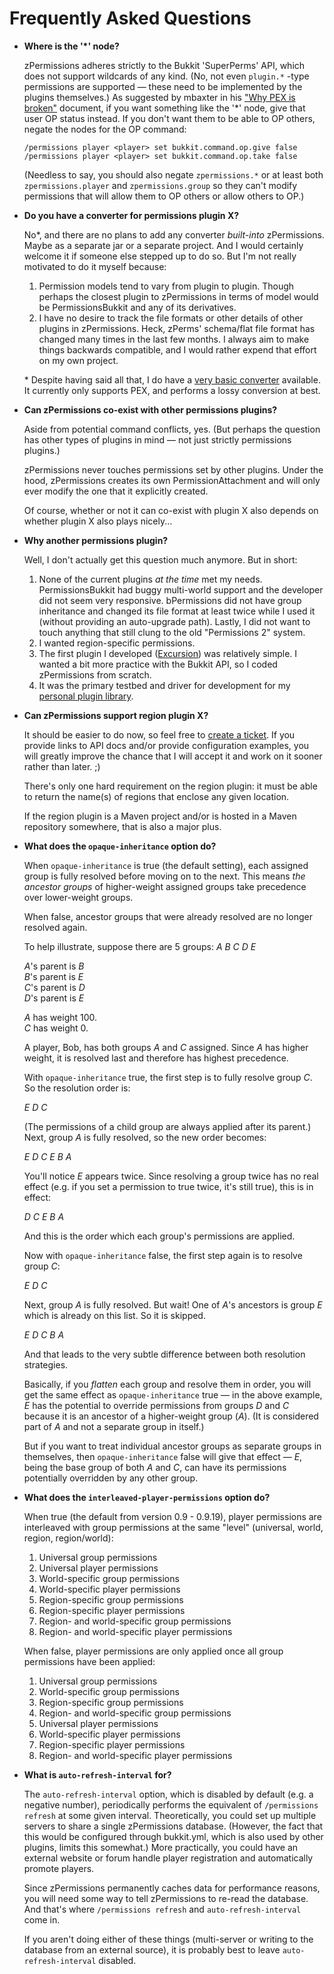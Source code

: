 # Frequently Asked Questions #

*   **Where is the '\*' node?**

    zPermissions adheres strictly to the Bukkit 'SuperPerms' API, which does not support wildcards of any kind. (No, not even `plugin.*` -type permissions are supported &mdash; these need to be implemented by the plugins themselves.) As suggested by mbaxter in his ["Why PEX is broken"](http://goo.gl/MHhbl) document, if you want something like the '*' node, give that user OP status instead. If you don't want them to be able to OP others, negate the nodes for the OP command:
    
        /permissions player <player> set bukkit.command.op.give false
        /permissions player <player> set bukkit.command.op.take false

    (Needless to say, you should also negate `zpermissions.*` or at least both `zpermissions.player` and `zpermissions.group` so they can't modify permissions that will allow them to OP others or allow others to OP.)

*   **Do you have a converter for permissions plugin X?**

    No\*, and there are no plans to add any converter *built-into* zPermissions. Maybe as a separate jar or a separate project. And I would certainly welcome it if someone else stepped up to do so. But I'm not really motivated to do it myself because:
    
    1. Permission models tend to vary from plugin to plugin. Though perhaps the closest plugin to zPermissions in terms of model would be PermissionsBukkit and any of its derivatives.
    2. I have no desire to track the file formats or other details of other plugins in zPermissions. Heck, zPerms' schema/flat file format has changed many times in the last few months. I always aim to make things backwards compatible, and I would rather expend that effort on my own project.

    \* Despite having said all that, I do have a [very basic converter](https://bitbucket.org/ZerothAngel/tozperms) available. It currently only supports PEX, and performs a lossy conversion at best.

*   **Can zPermissions co-exist with other permissions plugins?**

    Aside from potential command conflicts, yes. (But perhaps the question has other types of plugins in mind &mdash; not just strictly permissions plugins.)
    
    zPermissions never touches permissions set by other plugins. Under the hood, zPermissions creates its own PermissionAttachment and will only ever modify the one that it explicitly created.
    
    Of course, whether or not it can co-exist with plugin X also depends on whether plugin X also plays nicely...

*   **Why another permissions plugin?**

    Well, I don't actually get this question much anymore. But in short:
    
    1. None of the current plugins *at the time* met my needs. PermissionsBukkit had buggy multi-world support and the developer did not seem very responsive. bPermissions did not have group inheritance and changed its file format at least twice while I used it (without providing an auto-upgrade path). Lastly, I did not want to touch anything that still clung to the old "Permissions 2" system.
    2. I wanted region-specific permissions.
    3. The first plugin I developed ([Excursion](http://dev.bukkit.org/server-mods/excursion/)) was relatively simple. I wanted a bit more practice with the Bukkit API, so I coded zPermissions from scratch.
    4. It was the primary testbed and driver for development for my [personal plugin library](https://github.com/ZerothAngel/ToHPluginUtils).
    
*   **Can zPermissions support region plugin X?**

    It should be easier to do now, so feel free to [create a ticket](http://dev.bukkit.org/server-mods/zpermissions/tickets/). If you provide links to API docs and/or provide configuration examples, you will greatly improve the chance that I will accept it and work on it sooner rather than later. ;)
    
    There's only one hard requirement on the region plugin: it must be able to return the name(s) of regions that enclose any given location.
    
    If the region plugin is a Maven project and/or is hosted in a Maven repository somewhere, that is also a major plus.

*   **What does the `opaque-inheritance` option do?**

    When `opaque-inheritance` is true (the default setting), each assigned group is fully resolved before moving on to the next. This means *the ancestor groups* of higher-weight assigned groups take precedence over lower-weight groups.
    
    When false, ancestor groups that were already resolved are no longer resolved again.
    
    To help illustrate, suppose there are 5 groups: *A B C D E*
    
    *A*'s parent is *B*<br>
    *B*'s parent is *E*<br>
    *C*'s parent is *D*<br>
    *D*'s parent is *E*
    
    *A* has weight 100.<br>
    *C* has weight 0.
    
    A player, Bob, has both groups *A* and *C* assigned. Since *A* has higher weight, it is resolved last and therefore has highest precedence.
    
    With `opaque-inheritance` true, the first step is to fully resolve group *C*. So the resolution order is:
    
    *E D C*
    
    (The permissions of a child group are always applied after its parent.) Next, group *A* is fully resolved, so the new order becomes:
    
    *E D C E B A*
    
    You'll notice *E* appears twice. Since resolving a group twice has no real effect (e.g. if you set a permission to true twice, it's still true), this is in effect:
    
    *D C E B A*
    
    And this is the order which each group's permissions are applied.
    
    Now with `opaque-inheritance` false, the first step again is to resolve group *C*:
    
    *E D C*
    
    Next,  group *A* is fully resolved. But wait! One of *A*'s ancestors is group *E* which is already on this list. So it is skipped.
    
    *E D C B A*
    
    And that leads to the very subtle difference between both resolution strategies.
    
    Basically, if you *flatten* each group and resolve them in order, you will get the same effect as `opaque-inheritance` true &mdash; in the above example, *E* has the potential to override permissions from groups *D* and *C* because it is an ancestor of a higher-weight group (*A*). (It is considered part of *A* and not a separate group in itself.)
    
    But if you want to treat individual ancestor groups as separate groups in themselves, then `opaque-inheritance` false will give that effect &mdash; *E*, being the base group of both *A* and *C*, can have its permissions potentially overridden by any other group.

*   **What does the `interleaved-player-permissions` option do?**

    When true (the default from version 0.9 - 0.9.19), player permissions are interleaved with group permissions at the same "level" (universal, world, region, region/world):

     1. Universal group permissions
     2. Universal player permissions
     3. World-specific group permissions
     4. World-specific player permissions
     5. Region-specific group permissions
     6. Region-specific player permissions
     7. Region- and world-specific group permissions
     8. Region- and world-specific player permissions

    When false, player permissions are only applied once all group permissions have been applied:

     1. Universal group permissions
     2. World-specific group permissions
     3. Region-specific group permissions
     4. Region- and world-specific group permissions
     5. Universal player permissions
     6. World-specific player permissions
     7. Region-specific player permissions
     8. Region- and world-specific player permissions

*   **What is `auto-refresh-interval` for?**

    The `auto-refresh-interval` option, which is disabled by default (e.g. a negative number), periodically performs the equivalent of `/permissions refresh` at some given interval. Theoretically, you could set up multiple servers to share a single zPermissions database. (However, the fact that this would be configured through bukkit.yml, which is also used by other plugins, limits this somewhat.) More practically, you could have an external website or forum handle player registration and automatically promote players.

    Since zPermissions permanently caches data for performance reasons, you will need some way to tell zPermissions to re-read the database. And that's where `/permissions refresh` and `auto-refresh-interval` come in.

    If you aren't doing either of these things (multi-server or writing to the database from an external source), it is probably best to leave `auto-refresh-interval` disabled.
